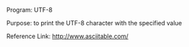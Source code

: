 Program: UTF-8

Purpose: to print the UTF-8 character with the specified value

Reference Link:
http://www.asciitable.com/